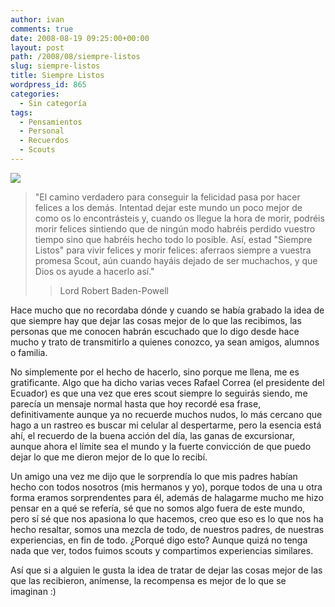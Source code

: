 ```yaml
---
author: ivan
comments: true
date: 2008-08-19 09:25:00+00:00
layout: post
path: /2008/08/siempre-listos
slug: siempre-listos
title: Siempre Listos
wordpress_id: 865
categories:
  - Sin categoría
tags:
  - Pensamientos
  - Personal
  - Recuerdos
  - Scouts
---
```


[![](http://ivan.campananaranjo.com/wp-content/uploads/2008/08/baden-powel.png)](http://1.bp.blogspot.com/_T2UWuNJg3dQ/SKpOVuwWKVI/AAAAAAAAA0k/7XtAksfgWx4/s1600-h/baden+powel.png)

<blockquote>"El camino verdadero para conseguir la felicidad pasa por hacer felices a los demás. Intentad dejar este mundo un poco mejor de como os lo encontrásteis y, cuando os llegue la hora de morir, podréis morir felices sintiendo que de ningún modo habréis perdido vuestro tiempo sino que habréis hecho todo lo posible. Así, estad "Siempre Listos" para vivir felices y morir felices: aferraos siempre a vuestra promesa Scout, aún cuando hayáis dejado de ser muchachos, y que Dios os ayude a hacerlo así."

> Lord Robert Baden-Powell
>
> </blockquote>

Hace mucho que no recordaba dónde y cuando se había grabado la idea de que siempre hay que dejar las cosas mejor de lo que las recibimos, las personas que me conocen habrán escuchado que lo digo desde hace mucho y trato de transmitirlo a quienes conozco, ya sean amigos, alumnos o familia.

No simplemente por el hecho de hacerlo, sino porque me llena, me es gratificante. Algo que ha dicho varias veces Rafael Correa (el presidente del Ecuador) es que una vez que eres scout siempre lo seguirás siendo, me parecía un mensaje normal hasta que hoy recordé esa frase, definitivamente aunque ya no recuerde muchos nudos, lo más cercano que hago a un rastreo es buscar mi celular al despertarme, pero la esencia está ahí, el recuerdo de la buena acción del día, las ganas de excursionar, aunque ahora el límite sea el mundo y la fuerte convicción de que puedo dejar lo que me dieron mejor de lo que lo recibí.

Un amigo una vez me dijo que le sorprendía lo que mis padres habían hecho con todos nosotros (mis hermanos y yo), porque todos de una u otra forma eramos sorprendentes para él, además de halagarme mucho me hizo pensar en a qué se refería, sé que no somos algo fuera de este mundo, pero sí sé que nos apasiona lo que hacemos, creo que eso es lo que nos ha hecho resaltar, somos una mezcla de todo, de nuestros padres, de nuestras experiencias, en fin de todo. ¿Porqué digo esto? Aunque quizá no tenga nada que ver, todos fuimos scouts y compartimos experiencias similares.

Así que si a alguien le gusta la idea de tratar de dejar las cosas mejor de las que las recibieron, anímense, la recompensa es mejor de lo que se imaginan :)
